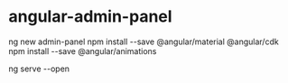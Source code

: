 # angular-admin-panel

ng new admin-panel
npm install --save @angular/material @angular/cdk
npm install --save @angular/animations

ng serve --open